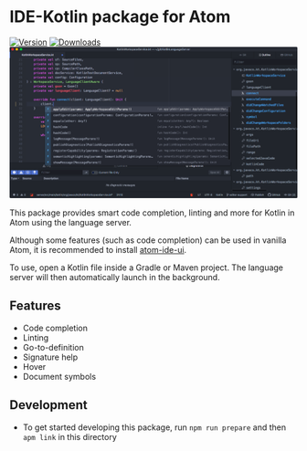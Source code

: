 # IDE-Kotlin package for Atom

[![Version](https://img.shields.io/apm/v/ide-kotlin)](https://atom.io/packages/ide-kotlin)
[![Downloads](https://img.shields.io/apm/dm/ide-kotlin)](https://atom.io/packages/ide-kotlin)
![Screenshot](https://raw.githubusercontent.com/fwcd/atom-ide-kotlin/master/screenshot.png)

This package provides smart code completion, linting and more for Kotlin in Atom using the language server.

Although some features (such as code completion) can be used in vanilla Atom, it is recommended to install [atom-ide-ui](https://atom.io/packages/atom-ide-ui).

To use, open a Kotlin file inside a Gradle or Maven project. The language server will then automatically launch in the background.

## Features

* Code completion
* Linting
* Go-to-definition
* Signature help
* Hover
* Document symbols

## Development

* To get started developing this package, run `npm run prepare` and then `apm link` in this directory
